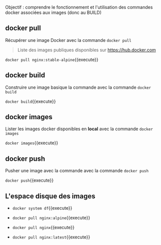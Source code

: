 
Objectif : comprendre le fonctionnement et l'utilisation des commandes docker associées aux images (donc au BUILD)

## docker pull

Récupérer une image Docker avec la commande `docker pull`

> Liste des images publiques disponibles sur https://hub.docker.com

`docker pull nginx:stable-alpine`{{execute}}

## docker build

Construire une image basique la commande avec la commande  `docker build`

`docker build`{{execute}}

## docker images

Lister les images docker disponibles en **local** avec la commande `docker images`

`docker images`{{execute}}

## docker push

Pusher une image avec la commande avec la commande  `docker push` 

`docker push`{{execute}}

## L'espace disque des images

* `docker system df`{{execute}}

* `docker pull nginx:alpine`{{execute}}
* `docker pull nginx`{{execute}}
* `docker pull nginx:latest`{{execute}}
